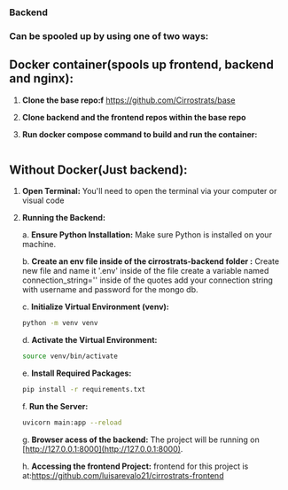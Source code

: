 ### Backend


### Can be spooled up by using one of two ways:

## Docker container(spools up frontend, backend and nginx):
1. **Clone the base repo:f** https://github.com/Cirrostrats/base

2. **Clone backend and the frontend repos within the base repo**

3. **Run docker compose command to build and run the container:**

   ```docker-compose up --build
   ```

## Without Docker(Just backend):

1. **Open Terminal:** You'll need to open the terminal via your computer or visual code

2. **Running the Backend:**

   a. **Ensure Python Installation:** Make sure Python is installed on your machine.

   b. **Create an env file inside of the cirrostrats-backend folder :**
   Create new file and name it '.env'
   inside of the file create a variable named connection_string=''
   inside of the quotes add your connection string with username and password for the mongo db.

   c. **Initialize Virtual Environment (venv):**

   ```bash
   python -m venv venv
   ```

   d. **Activate the Virtual Environment:**

   ```bash
   source venv/bin/activate
   ```

   e. **Install Required Packages:**

   ```bash
   pip install -r requirements.txt
   ```

   f. **Run the Server:**

   ```bash
   uvicorn main:app --reload
   ```

   g. **Browser acess of the backend:** The project will be running on [http://127.0.0.1:8000](http://127.0.0.1:8000).

   h. **Accessing the frontend Project:** frontend for this project is at:https://github.com/luisarevalo21/cirrostrats-frontend

